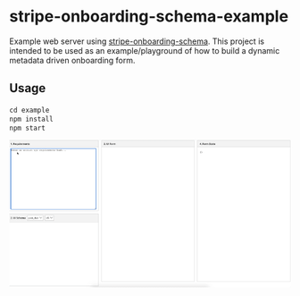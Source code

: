 # stripe-onboarding-schema-example

Example web server using [stripe-onboarding-schema](https://github.com/neelav/stripe-onboarding-schema). This project is intended to be used as an example/playground of how to build a dynamic metadata driven onboarding form.

## Usage

```
cd example
npm install
npm start
```

![Example](https://github.com/neelav/stripe-onboarding-schema-example/blob/readme-resources/example.gif?raw=true)
